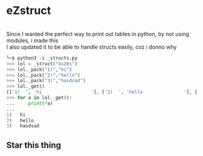 # eZstruct
<br>
Since I wanted the perfect way to print out tables in python, by not using modules, i made this<br>
I also updated it to be able to handle structs easily, coz i donno why



```py
└─$ python3 -i _structs.py 
>>> lol = _struct("4s20s")
>>> lol._pack("1)","hi")
>>> lol._pack("2)","hello")
>>> lol._pack("3)","hasdsad")
>>> lol._get()
[['1)  ', 'hi                  '], ['2)  ', 'hello               '], ['3)  ', 'hasdsad             ']]
>>> for a in lol._get():
...     print(*a)
... 
1)   hi                  
2)   hello               
3)   hasdsad    
```
<h2>Star this thing</h2>
